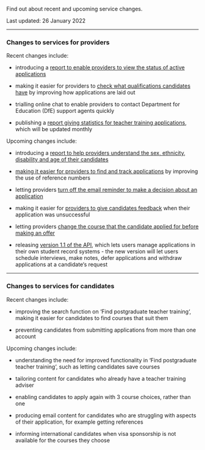 <p class="govuk-body-l">Find out about recent and upcoming service changes.</p>

<p class="govuk-hint">Last updated: 26 January 2022</p>

***

### Changes to services for providers

Recent changes include:

* introducing a [report to enable providers to view the status of active applications](https://bat-design-history.netlify.app/manage-teacher-training-applications/helping-users-check-how-quickly-courses-are-filling-up/)

* making it easier for providers to [check what qualifications candidates have](https://bat-design-history.netlify.app/manage-teacher-training-applications/improving-the-qualifications-section-of-the-application-details-page/) by improving how applications are laid out

* trialling online chat to enable providers to contact Department for Education (DfE) support agents quickly

* publishing a [report giving statistics for teacher training applications](https://www.apply-for-teacher-training.service.gov.uk/publications/monthly-statistics), which will be updated monthly

Upcoming changes include:

* introducing a [report to help providers understand the sex, ethnicity, disability and age of their candidates](https://bat-design-history.netlify.app/manage-teacher-training-applications/simplifying-how-we-help-users-spot-bias-in-their-recruitment-processes/)

* [making it easier for providers to find and track applications](https://bat-design-history.netlify.app/manage-teacher-training-applications/finding-out-the-effect-of-removing-the-reference-number/) by improving the use of reference numbers

* letting providers [turn off the email reminder to make a decision about an application](https://bat-design-history.netlify.app/manage-teacher-training-applications/letting-users-turn-off-the-email-reminder-to-make-a-decision/)

* making it easier for [providers to give candidates feedback](https://bat-design-history.netlify.app/manage-teacher-training-applications/reasons-for-rejection-iteration-6/) when their application was unsuccessful

* letting providers [change the course that the candidate applied for before making an offer](https://bat-design-history.netlify.app/manage-teacher-training-applications/letting-providers-change-course-before-making-an-offer/)

* releasing [version 1.1 of the API](https://www.apply-for-teacher-training.service.gov.uk/api-docs/draft), which lets users manage applications in their own student record systems - the new version will let users schedule interviews, make notes, defer applications and withdraw applications at a candidate‘s request

***
### Changes to services for candidates

Recent changes include:

* improving the search function on ‘Find postgraduate teacher training‘, making it easier for candidates to find courses that suit them

* preventing candidates from submitting applications from more than one account

Upcoming changes include:

* understanding the need for improved functionality in ‘Find postgraduate teacher training‘, such as letting candidates save courses

* tailoring content for candidates who already have a teacher training adviser

* enabling candidates to apply again with 3 course choices, rather than one

* producing email content for candidates who are struggling with aspects of their application, for example getting references

* informing international candidates when visa sponsorship is not available for the courses they choose
